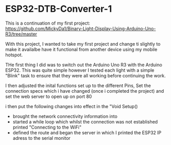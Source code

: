 # ESP32-DTB-Converter-1

This is a continuation of my first project:
https://github.com/MickyDa1/Binary-Light-Display-Using-Arduino-Uno-R3/tree/master

With this project, I wanted to take my first project and change ti slightly to make it availalbe have it functional from another device using my mobile hotspot.

THe first thing I did was to switch out the Arduino Uno R3 with the Arduino ESP32. This was quite simple however I tested each light with a simple "Blink" task to ensure that they were all working before continuing the work. 

I then adjusted the inital functions set up to the different Pins, Set the connection specs which i have changed (once i completed the project) and set the web server to open up on port 80

i then put the following changes into effect in the "Void Setup()
- brought the network connectivity information into 
- started a while loop which whilst the connection was not established printed "Connecting to the WiFi"
- defined the route and began the server in which I printed the ESP32 IP adress to the serial monitor



